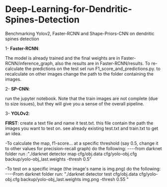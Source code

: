 # Deep-Learning-for-Dendritic-Spines-Detection
Benchmarking Yolov2, Faster-RCNN and Shape-Priors-CNN on dendritic spines detection

1- **Faster-RCNN**:

The model is already trained and the final weights are in Faster-RCNN/inference_graph, also the results are in Faster-RCNN/results.
To re-calculate the predictions on the test set run F1_score_and_predictions.py. to recalculate on other images change the path to the folder 
containing the images.

2- **SP-CNN**: 

run the jupyter notebook. Note that the train images are not complete (due to size issues), but they will give you a sense of the overall pipeline.

3- **YOLOv2**:

**FIRST**: create a text file and name it test.txt. this file contain the path the images you want to test on. see already existing test.txt and train.txt to get an idea.

-To calculate the map, f1-score... at a specific threshold (say 0.5, change it to other values for precision-recall graph) do the following:
----from darknet folder run :"./darknet detector map cfg/obj.data cfg/yolo-obj.cfg backup/yolo-obj_last.weights -thresh 0.5"

-To test on a specific image (the image's name is img.png) do the following:
----From darknet folder run: "./darknet detector test cfg/obj.data cfg/yolo-obj.cfg backup/yolo-obj_last.weights img.png -thresh 0.55 "  
